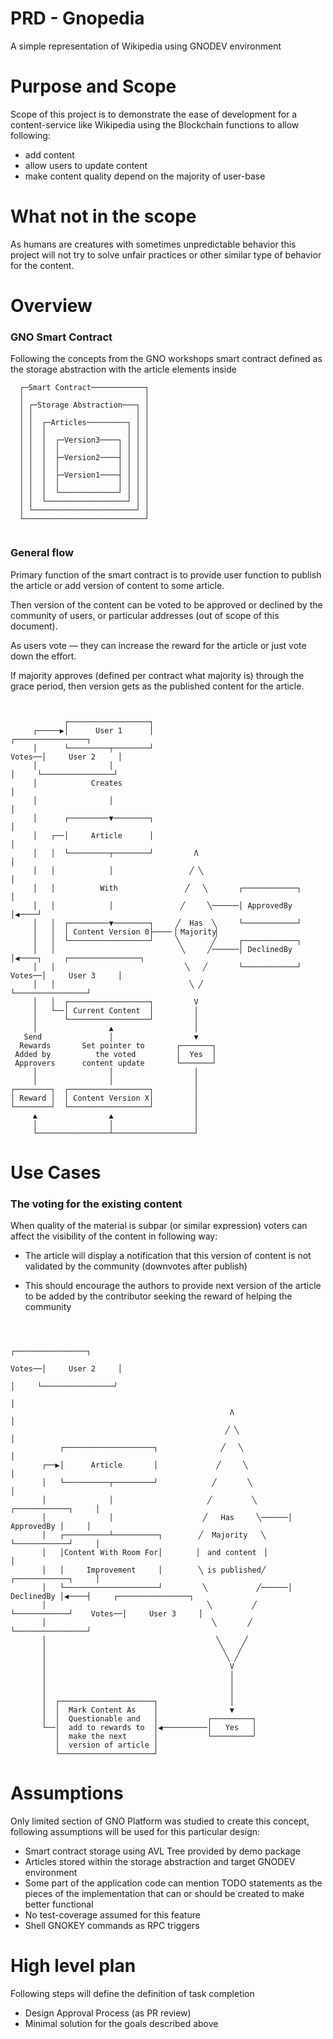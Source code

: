 # PRD - Gnopedia 
A simple representation of Wikipedia using GNODEV environment

# Purpose and Scope
Scope of this project is to demonstrate the ease of development
for a content-service like Wikipedia using the Blockchain functions
to allow following:
- add content
- allow users to update content
- make content quality depend on the majority of user-base

# What not in the scope
As humans are creatures with sometimes unpredictable behavior
this project will not try to solve unfair practices or other
similar type of behavior for the content.

# Overview
### GNO Smart Contract
Following the concepts from the GNO workshops smart contract defined
as the storage abstraction with the article elements inside
```
  ┌─Smart Contract────────────┐
  │                           │
  │ ┌─Storage Abstraction───┐ │
  │ │                       │ │
  │ │  ┌─Articles─────────┐ │ │
  │ │  │                  │ │ │
  │ │  │  ┌─Version3────┐ │ │ │
  │ │  │  │             │ │ │ │
  │ │  │  ├─Version2────┤ │ │ │
  │ │  │  │             │ │ │ │
  │ │  │  ├─Version1────┤ │ │ │
  │ │  │  │             │ │ │ │
  │ │  │  └─────────────┘ │ │ │
  │ │  └──────────────────┘ │ │
  │ └───────────────────────┘ │
  └───────────────────────────┘


```

### General flow
Primary function of the smart contract is to provide user function to publish
the article or add version of content to some article.

Then version of the content can be voted to be approved or declined by the community
of users, or particular addresses (out of scope of this document).

As users vote — they can increase the reward for the article or just vote down
the effort.

If majority approves (defined per contract what majority is) through the grace
period, then version gets as the published content for the article.
```


            ┌──────────────────┐
     ┌─────▶│      User 1      │                                            ┌────────────────┐
     │      └─────────┬────────┘                                     Votes──│     User 2     │
     │                │                                               │     └────────────────┘
     │            Creates                                             │
     │                │                                               │
     │      ┌─────────▼────────┐                                      │
     │   ┌──│     Article      │                                      │
     │   │  └─────────┬────────┘         Λ                            │
     │   │            │                 ╱ ╲                           │
     │   │          With               ╱   ╲       ┌────────────┐     │
     │   │            │               ╱     ╲──────│ ApprovedBy │◀────┘
     │   │  ┌─────────▼────────┐     ╱  Has  ╲     └────────────┘
     │   │  │ Content Version 0├────▕ Majority▏
     │   │  └──────────────────┘     ╲       ╱     ┌────────────┐
     │   │                            ╲     ╱──────│ DeclinedBy │◀────┐     ┌────────────────┐
     │   │                             ╲   ╱       └────────────┘    Votes──│     User 3     │
     │   │                              ╲ ╱                                 └────────────────┘
     │   │  ┌──────────────────┐         V
     │   └──│ Current Content  │         │
     │      └──────────────────┘         │
     │                ▲                  │
   Send               │                  ▼
  Rewards       Set pointer to       ┌───────┐
 Added by          the voted         │  Yes  │
 Approvers      content update       └───────┘
     │                │                  │
     │                │                  │
┌────────┐  ┌──────────────────┐         │
│ Reward │  │ Content Version X│         │
└────────┘  └──────────────────┘         │
     ▲                ▲                  │
     │                │                  │
     └────────────────┴──────────────────┘

```
# Use Cases

### The voting for the existing content
When quality of the material is subpar (or similar expression) voters can affect the visibility of the content
in following way:

- The article will display a notification that this version of content
is not validated by the community (downvotes after publish)


- This should encourage the authors to provide next version of the article
to be added by the contributor seeking the reward of helping the community

```shell


                                                                                       ┌────────────────┐
                                                                                Votes──│     User 2     │
                                                                                 │     └────────────────┘
                                                                                 │
                                                 Λ                               │
                                                ╱ ╲                              │
           ┌────────────────────┐              ╱   ╲                             │
       ┌──▶│      Article       │             ╱     ╲                            │
       │   └──────────┬─────────┘            ╱       ╲                           │
       │              │                     ╱         ╲       ┌────────────┐     │
       │              │                    ╱   Has     ╲──────│ ApprovedBy │     │
       │   ┌──────────┴──────────┐        ╱  Majority   ╲     └────────────┘     │
       │   │Content With Room For│       ▕  and content  ▏                       │
       │   │     Improvement     │        ╲ is published╱     ┌────────────┐     │
       │   └─────────────────────┘         ╲           ╱──────│ DeclinedBy │◀────┤     ┌────────────────┐
       │                                    ╲         ╱       └────────────┘    Votes──│     User 3     │
       │                                     ╲       ╱                                 └────────────────┘
       │                                      ╲     ╱
       │                                       ╲   ╱
       │                                        ╲ ╱
       │                                         V
       │                                         │
       │                                         │
       │                                         │
       │  ┌─────────────────────┐                │
       │  │  Mark Content As    │                ▼
       │  │  Questionable and   │           ┌─────────┐
       └──│  add to rewards to  │◀──────────│   Yes   │
          │  make the next      │           └─────────┘
          │  version of article │
          └─────────────────────┘
```

# Assumptions
Only limited section of GNO Platform was studied to create this concept, following assumptions
will be used for this particular design:
- Smart contract storage using AVL Tree provided by demo package
- Articles stored within the storage abstraction and target GNODEV environment
- Some part of the application code can mention TODO statements as the pieces of the
implementation that can or should be created to make better functional
- No test-coverage assumed for this feature
- Shell GNOKEY commands as RPC triggers

# High level plan
Following steps will define the definition of task completion
- Design Approval Process (as PR review)
- Minimal solution for the goals described above
